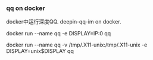 ### qq on docker

docker中运行深度QQ.
deepin-qq-im on docker.




docker run --name qq -e DISPLAY=IP:0 qq

docker run --name qq -v /tmp/.X11-unix:/tmp/.X11-unix -e DISPLAY=unix$DISPLAY qq
